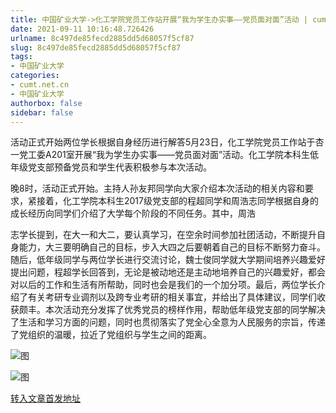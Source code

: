 ```yaml
---
title: 中国矿业大学->化工学院党员工作站开展“我为学生办实事——党员面对面”活动 | cumt.net.cn
date: 2021-09-11 10:16:48.726426
urlname: 8c497de85fecd2885dd5d68057f5cf87
slug: 8c497de85fecd2885dd5d68057f5cf87
tags: 
- 中国矿业大学
categories:
- cumt.net.cn
- 中国矿业大学
authorbox: false
sidebar: false
---
```

活动正式开始两位学长根据自身经历进行解答5月23日，化工学院党员工作站于杏一党工委A201室开展“我为学生办实事——党员面对面”活动。化工学院本科生低年级党支部预备党员和学生代表积极参与本次活动。

晚8时，活动正式开始。主持人孙友邦同学向大家介绍本次活动的相关内容和要求，紧接着，化工学院本科生2017级党支部的程超同学和周浩志同学根据自身的成长经历向同学们介绍了大学每个阶段的不同任务。其中，周浩
<!--more-->
志学长提到，在大一和大二，要认真学习，在空余时间参加社团活动，不断提升自身能力，大三要明确自己的目标，步入大四之后要朝着自己的目标不断努力奋斗。随后，低年级同学与两位学长进行交流讨论，魏士俊同学就大学期间培养兴趣爱好提出问题，程超学长回答到，无论是被动地还是主动地培养自己的兴趣爱好，都会对以后的工作和生活有所帮助，同时也会是我们的一个加分项。最后，两位学长介绍了有关考研专业调剂以及跨专业考研的相关事宜，并给出了具体建议，同学们收获颇丰。本次活动充分发挥了优秀党员的榜样作用，帮助低年级党支部的同学解决了生活和学习方面的问题，同时也贯彻落实了党全心全意为人民服务的宗旨，传递了党组织的温暖，拉近了党组织与学生之间的距离。

![图](http://xwzx.cumt.edu.cn/_upload/article/images/d7/65/bebf9c5448699e199c8703549e67/4a44e792-6ce8-4aa3-98da-d1b15517fe7f.jpeg)

![图](http://xwzx.cumt.edu.cn/_upload/article/images/d7/65/bebf9c5448699e199c8703549e67/b6284fba-3ff4-4422-a5cb-9b3db6c7b3c9.jpeg)

[转入文章首发地址](http://xwzx.cumt.edu.cn/24/7b/c523a599163/page.htm)